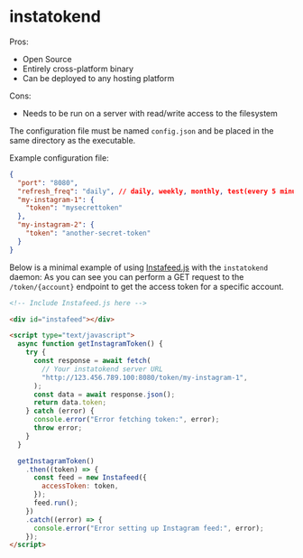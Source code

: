 # instatokend

Pros:

- Open Source
- Entirely cross-platform binary
- Can be deployed to any hosting platform

Cons:

- Needs to be run on a server with read/write access to the filesystem

The configuration file must be named `config.json` and be placed in the same directory as the executable.

Example configuration file:

```json
{
  "port": "8080",
  "refresh_freq": "daily", // daily, weekly, monthly, test(every 5 minutes)
  "my-instagram-1": {
    "token": "mysecrettoken"
  },
  "my-instagram-2": {
    "token": "another-secret-token"
  }
}
```

Below is a minimal example of using [Instafeed.js](https://instafeedjs.com) with the `instatokend` daemon:
As you can see you can perform a GET request to the `/token/{account}` endpoint to get the access token for a specific account.

```html
<!-- Include Instafeed.js here -->

<div id="instafeed"></div>

<script type="text/javascript">
  async function getInstagramToken() {
    try {
      const response = await fetch(
        // Your instatokend server URL
        "http://123.456.789.100:8080/token/my-instagram-1",
      );
      const data = await response.json();
      return data.token;
    } catch (error) {
      console.error("Error fetching token:", error);
      throw error;
    }
  }

  getInstagramToken()
    .then((token) => {
      const feed = new Instafeed({
        accessToken: token,
      });
      feed.run();
    })
    .catch((error) => {
      console.error("Error setting up Instagram feed:", error);
    });
</script>
```
